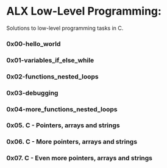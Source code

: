 # ALX Low-Level Programming:
 Solutions to low-level programming tasks in C.

### 0x00-hello_world 

### 0x01-variables_if_else_while  

### 0x02-functions_nested_loops  

### 0x03-debugging 

### 0x04-more_functions_nested_loops 

### 0x05. C - Pointers, arrays and strings

### 0x06. C - More pointers, arrays and strings

### 0x07. C - Even more pointers, arrays and strings
